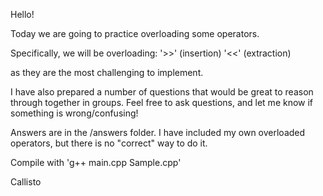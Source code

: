 Hello!

Today we are going to practice overloading some operators.

Specifically, we will be overloading:
 '>>' (insertion)
 '<<' (extraction)

as they are the most challenging to implement.

I have also prepared a number of questions that would be great
to reason through together in groups. Feel free to ask questions,
and let me know if something is wrong/confusing!

Answers are in the /answers folder. I have included my own overloaded operators, but there is no "correct" way to do it.

Compile with 'g++ main.cpp Sample.cpp'

Callisto
